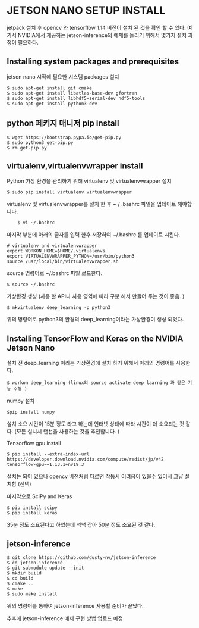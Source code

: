 # JETSON NANO SETUP INSTALL
jetpack 설치 후 opencv 와 tensorflow 1.14 버전이 설치 된 것을 확인 할 수 있다.
여기서 NVIDIA에서 제공하는 jetson-inference의 예제를 돌리기 위해서 몇가지 설치 과정이 필요하다.

## Installing system packages and prerequisites
jetson nano 시작에 필요한 시스템 packages 설치

    $ sudo apt-get install git cmake
    $ sudo apt-get install libatlas-base-dev gfortran
    $ sudo apt-get install libhdf5-serial-dev hdf5-tools
    $ sudo apt-get install python3-dev

## python 페키지 매니저 pip install

    $ wget https://bootstrap.pypa.io/get-pip.py
    $ sudo python3 get-pip.py
    $ rm get-pip.py

## virtualenv,virtualenvwrapper install

Python 가상 환경을 관리하기 위해 virtualenv 및 virtualenvwrapper 설치

    $ sudo pip install virtualenv virtualenvwrapper

virtualenv 및 virtualenvwrapper를 설치 한 후 ~ / .bashrc 파일을 업데이트 해야합니다.

    	$ vi ~/.bashrc

마지막 부분에 아래의 글자를 입력 한후 저장하여 ~/.bashrc 를 업데이트 시킨다.

    # virtualenv and virtualenvwrapper
    export WORKON_HOME=$HOME/.virtualenvs
    export VIRTUALENVWRAPPER_PYTHON=/usr/bin/python3
    source /usr/local/bin/virtualenvwrapper.sh

source 명령어로  ~/.bashrc  파일 로드한다.
    
    $ source ~/.bashrc

가상환경 생성 (사용 할 API나 사용 영역에 따라 구분 해서 만들어 주는 것이 좋음. )

    $ mkvirtualenv deep_learning -p python3

위의 명령어로 python3의 환경의 deep_learning이라는 가상환경이 생성 되었다.

## Installing TensorFlow and Keras on the NVIDIA Jetson Nano

설치 전  deep_learning 이라는 가상환경에 설치 하기 위해서  아래의 명령어를 사용한다.
   
    $ workon deep_learning (linux의 source activate deep laarning 과 같은 기능 수행 )

numpy 설치

    $pip install numpy

설치 소요 시간이 15분 정도 라고 하는데 인터넷 상태에 따라 시간이 더 소요되는 것 같다. (모든 설치시 랜선을 사용하는 것을 추천합니다. )

Tensorflow gpu install 

    $ pip install --extra-index-url https://developer.download.nvidia.com/compute/redist/jp/v42 tensorflow-gpu==1.13.1+nv19.3

설치는 되어 있으나 opencv  버전처럼 다르면 작동시 어려움이 있을수 있어서 그냥 설치함 (선택)

마지막으로 SciPy and Keras

    $ pip install scipy
    $ pip install keras

35분 정도 소요된다고 하였는데 넉넉 잡아 50분 정도 소요된 것 같다.

## jetson-inference 

    $ git clone https://github.com/dusty-nv/jetson-inference
    $ cd jetson-inference
    $ git submodule update --init
    $ mkdir build
    $ cd build
    $ cmake ..
    $ make
    $ sudo make install

위의 명령어를 통하여 jetson-inference 사용할 준비가 끝났다.

추후에 jetson-inference 예제 구현 방법 업로드 예정 